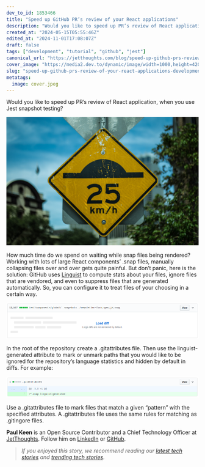 ```yaml
---
dev_to_id: 1853466
title: "Speed up GitHub PR’s review of your React applications"
description: "Would you like to speed up PR’s review of React application, when you use Jest snapshot..."
created_at: "2024-05-15T05:55:46Z"
edited_at: "2024-11-01T17:08:07Z"
draft: false
tags: ["development", "tutorial", "github", "jest"]
canonical_url: "https://jetthoughts.com/blog/speed-up-github-prs-review-of-your-react-applications-development-tutorial/"
cover_image: "https://media2.dev.to/dynamic/image/width=1000,height=420,fit=cover,gravity=auto,format=auto/https%3A%2F%2Fraw.githubusercontent.com%2Fjetthoughts%2Fjetthoughts.github.io%2Fmaster%2Fstatic%2Fassets%2Fimg%2Fblog%2Fspeed-up-github-prs-review-of-your-react-applications-development-tutorial%2Ffile_0.jpeg"
slug: "speed-up-github-prs-review-of-your-react-applications-development-tutorial"
metatags:
  image: cover.jpeg
---
```

Would you like to speed up PR’s review of React application, when you use Jest snapshot testing?

![Photo by [Makarios Tang](https://unsplash.com/@makariostang?utm_source=medium&utm_medium=referral) on [Unsplash](https://unsplash.com?utm_source=medium&utm_medium=referral)](file_0.jpeg)

How much time do we spend on waiting while snap files being rendered? Working with lots of large React components’ .snap files, manually collapsing files over and over gets quite painful. But don’t panic, here is the solution: GitHub uses [Linguist](https://github.com/github/linguist) to compute stats about your files, ignore files that are vendored, and even to suppress files that are generated automatically. So, you can configure it to treat files of your choosing in a certain way.

![A hidden big snapshot file](file_1.png)

In the root of the repository create a .gitattributes file. Then use the linguist-generated attribute to mark or unmark paths that you would like to be ignored for the repository’s language statistics and hidden by default in diffs. For example:

![All files with snap extension won’t be rendered](file_2.png)

Use a .gitattributes file to mark files that match a given “pattern” with the specified attributes. A .gitattributes file uses the same rules for matching as .gitingore files.

**Paul Keen** is an Open Source Contributor and a Chief Technology Officer at [JetThoughts](https://www.jetthoughts.com). Follow him on [LinkedIn](https://www.linkedin.com/in/paul-keen/) or [GitHub](https://github.com/pftg).
>  *If you enjoyed this story, we recommend reading our [latest tech stories](https://jtway.co/latest) and [trending tech stories](https://jtway.co/trending).*

